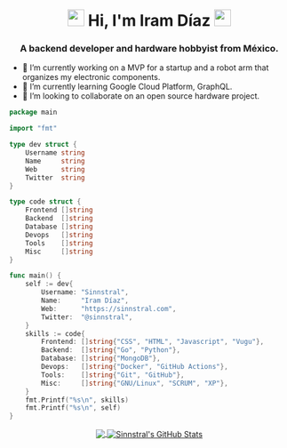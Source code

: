 <h1 align="center">
  <img src="https://emojis.slackmojis.com/emojis/images/1588315024/8823/hyperkitty.gif?1588315024" width="30" />
  Hi, I'm Iram Díaz
  <img src="https://emojis.slackmojis.com/emojis/images/1588315024/8823/hyperkitty.gif?1588315024" width="30" />
</h1>
  
<h3 align="center">
  A backend developer and hardware hobbyist from México.
</h3>
  
- 🔭 I’m currently working on a MVP for a startup and a robot arm that organizes my electronic components.
- 🌱 I’m currently learning Google Cloud Platform, GraphQL.
- 👯 I’m looking to collaborate on an open source hardware project.

```go
package main

import "fmt"

type dev struct {
	Username string
	Name     string
	Web      string
	Twitter  string
}

type code struct {
	Frontend []string
	Backend  []string
	Database []string
	Devops   []string
	Tools    []string
	Misc     []string
}

func main() {
	self := dev{
		Username: "Sinnstral",
		Name:     "Iram Díaz",
		Web:      "https://sinnstral.com",
		Twitter:  "@sinnstral",
	}
	skills := code{
		Frontend: []string{"CSS", "HTML", "Javascript", "Vugu"},
		Backend:  []string{"Go", "Python"},
		Database: []string{"MongoDB"},
		Devops:   []string{"Docker", "GitHub Actions"},
		Tools:    []string{"Git", "GitHub"},
		Misc:     []string{"GNU/Linux", "SCRUM", "XP"},
	}
	fmt.Printf("%s\n", skills)
	fmt.Printf("%s\n", self)
}
```

<p align="center">
  <a href="https://github.com/sinnstral/sinnstral">
    <img align="center" src="https://github-readme-stats.vercel.app/api/top-langs/?username=sinnstral&hide=java,html&title_color=ffffff&text_color=c9cacc&icon_color=2bbc8a&bg_color=1d1f21" />
  </a>
  <a href="https://github.com/sinnstral/sinnstral">
    <img align="center" src="https://github-readme-stats.vercel.app/api?username=sinnstral&show_icons=true&line_height=27&count_private=true&title_color=ffffff&text_color=c9cacc&icon_color=2bbc8a&bg_color=1d1f21" alt="Sinnstral's GitHub Stats" />
  </a>
</p>
